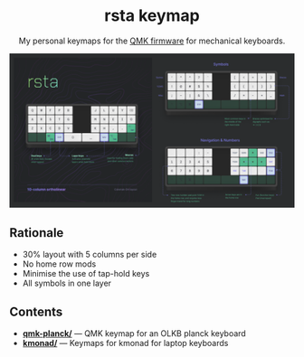 <h1 align='center'>rsta keymap</h1>

<p align='center'>
My personal keymaps for the <a href='https://qmk.fm/'>QMK firmware</a> for mechanical keyboards.
</p>

![Preview of the keymap](./preview.png)

## Rationale

- 30% layout with 5 columns per side
- No home row mods
- Minimise the use of tap-hold keys
- All symbols in one layer

[home row mods]: https://precondition.github.io/home-row-mods

## Contents

- [**qmk-planck/**](./qmk-planck/) &mdash; QMK keymap for an OLKB planck keyboard
- [**kmonad/**](./kmonad/) &mdash; Keymaps for kmonad for laptop keyboards
